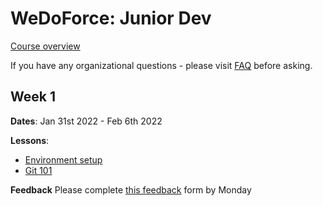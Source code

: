 # WeDoForce: Junior Dev

[Course overview](https://github.com/wedoforce/sf-dev-101-practice/tree/course-overview)

If you have any organizational questions - please visit [FAQ](/FAQ.md) before asking.

## Week 1

**Dates**: Jan 31st 2022 - Feb 6th 2022

**Lessons**:
- [Environment setup](https://github.com/wedoforce/sf-dev-101-practice/tree/lessons/environment-check)
- [Git 101](https://github.com/wedoforce/sf-dev-101-practice/tree/lessons/git-101)

**Feedback**
Please complete [this feedback](https://forms.gle/5sZrESPoitxnGAKC7) form by Monday


